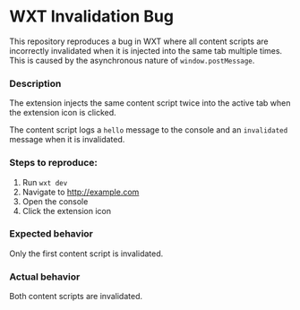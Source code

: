 # WXT Invalidation Bug

This repository reproduces a bug in WXT where all content scripts are incorrectly invalidated when it is injected into the same tab multiple times. This is caused by the asynchronous nature of `window.postMessage`.

### Description

The extension injects the same content script twice into the active tab when the extension icon is clicked.

The content script logs a `hello` message to the console and an `invalidated` message when it is invalidated.

### Steps to reproduce:

1. Run `wxt dev`
2. Navigate to http://example.com
3. Open the console
4. Click the extension icon

### Expected behavior

Only the first content script is invalidated.

### Actual behavior

Both content scripts are invalidated.

